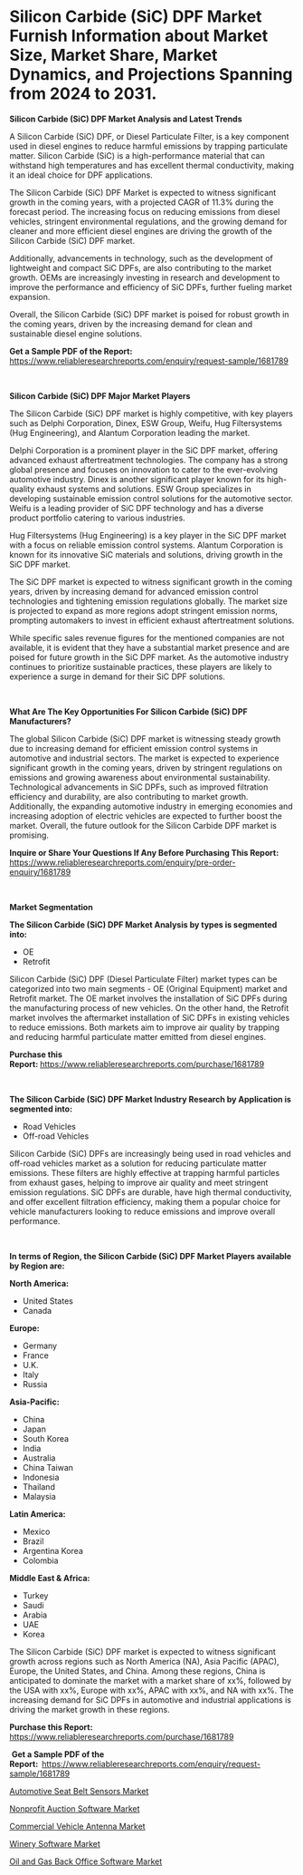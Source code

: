 <p><h1>Silicon Carbide (SiC) DPF Market Furnish Information about Market Size, Market Share, Market Dynamics, and Projections Spanning from 2024 to 2031.</h1></p><p><strong>Silicon Carbide (SiC) DPF Market Analysis and Latest Trends</strong></p>
<p><p>A Silicon Carbide (SiC) DPF, or Diesel Particulate Filter, is a key component used in diesel engines to reduce harmful emissions by trapping particulate matter. Silicon Carbide (SiC) is a high-performance material that can withstand high temperatures and has excellent thermal conductivity, making it an ideal choice for DPF applications.</p><p>The Silicon Carbide (SiC) DPF Market is expected to witness significant growth in the coming years, with a projected CAGR of 11.3% during the forecast period. The increasing focus on reducing emissions from diesel vehicles, stringent environmental regulations, and the growing demand for cleaner and more efficient diesel engines are driving the growth of the Silicon Carbide (SiC) DPF market.</p><p>Additionally, advancements in technology, such as the development of lightweight and compact SiC DPFs, are also contributing to the market growth. OEMs are increasingly investing in research and development to improve the performance and efficiency of SiC DPFs, further fueling market expansion.</p><p>Overall, the Silicon Carbide (SiC) DPF market is poised for robust growth in the coming years, driven by the increasing demand for clean and sustainable diesel engine solutions.</p></p>
<p><strong>Get a Sample PDF of the Report:&nbsp;</strong> <a href="https://www.reliableresearchreports.com/enquiry/request-sample/1681789">https://www.reliableresearchreports.com/enquiry/request-sample/1681789</a></p>
<p>&nbsp;</p>
<p><strong>Silicon Carbide (SiC) DPF Major Market Players</strong></p>
<p><p>The Silicon Carbide (SiC) DPF market is highly competitive, with key players such as Delphi Corporation, Dinex, ESW Group, Weifu, Hug Filtersystems (Hug Engineering), and Alantum Corporation leading the market. </p><p>Delphi Corporation is a prominent player in the SiC DPF market, offering advanced exhaust aftertreatment technologies. The company has a strong global presence and focuses on innovation to cater to the ever-evolving automotive industry. Dinex is another significant player known for its high-quality exhaust systems and solutions. ESW Group specializes in developing sustainable emission control solutions for the automotive sector. Weifu is a leading provider of SiC DPF technology and has a diverse product portfolio catering to various industries. </p><p>Hug Filtersystems (Hug Engineering) is a key player in the SiC DPF market with a focus on reliable emission control systems. Alantum Corporation is known for its innovative SiC materials and solutions, driving growth in the SiC DPF market. </p><p>The SiC DPF market is expected to witness significant growth in the coming years, driven by increasing demand for advanced emission control technologies and tightening emission regulations globally. The market size is projected to expand as more regions adopt stringent emission norms, prompting automakers to invest in efficient exhaust aftertreatment solutions. </p><p>While specific sales revenue figures for the mentioned companies are not available, it is evident that they have a substantial market presence and are poised for future growth in the SiC DPF market. As the automotive industry continues to prioritize sustainable practices, these players are likely to experience a surge in demand for their SiC DPF solutions.</p></p>
<p>&nbsp;</p>
<p><strong>What Are The Key Opportunities For Silicon Carbide (SiC) DPF Manufacturers?</strong></p>
<p><p>The global Silicon Carbide (SiC) DPF market is witnessing steady growth due to increasing demand for efficient emission control systems in automotive and industrial sectors. The market is expected to experience significant growth in the coming years, driven by stringent regulations on emissions and growing awareness about environmental sustainability. Technological advancements in SiC DPFs, such as improved filtration efficiency and durability, are also contributing to market growth. Additionally, the expanding automotive industry in emerging economies and increasing adoption of electric vehicles are expected to further boost the market. Overall, the future outlook for the Silicon Carbide DPF market is promising.</p></p>
<p><strong>Inquire or Share Your Questions If Any Before Purchasing This Report:</strong> <a href="https://www.reliableresearchreports.com/enquiry/pre-order-enquiry/1681789">https://www.reliableresearchreports.com/enquiry/pre-order-enquiry/1681789</a></p>
<p>&nbsp;</p>
<p><strong>Market Segmentation</strong></p>
<p><strong>The Silicon Carbide (SiC) DPF Market Analysis by types is segmented into:</strong></p>
<p><ul><li>OE</li><li>Retrofit</li></ul></p>
<p><p>Silicon Carbide (SiC) DPF (Diesel Particulate Filter) market types can be categorized into two main segments - OE (Original Equipment) market and Retrofit market. The OE market involves the installation of SiC DPFs during the manufacturing process of new vehicles. On the other hand, the Retrofit market involves the aftermarket installation of SiC DPFs in existing vehicles to reduce emissions. Both markets aim to improve air quality by trapping and reducing harmful particulate matter emitted from diesel engines.</p></p>
<p><strong>Purchase this Report:&nbsp;</strong><a href="https://www.reliableresearchreports.com/purchase/1681789">https://www.reliableresearchreports.com/purchase/1681789</a></p>
<p>&nbsp;</p>
<p><strong>The Silicon Carbide (SiC) DPF Market Industry Research by Application is segmented into:</strong></p>
<p><ul><li>Road Vehicles</li><li>Off-road Vehicles</li></ul></p>
<p><p>Silicon Carbide (SiC) DPFs are increasingly being used in road vehicles and off-road vehicles market as a solution for reducing particulate matter emissions. These filters are highly effective at trapping harmful particles from exhaust gases, helping to improve air quality and meet stringent emission regulations. SiC DPFs are durable, have high thermal conductivity, and offer excellent filtration efficiency, making them a popular choice for vehicle manufacturers looking to reduce emissions and improve overall performance.</p></p>
<p>&nbsp;</p>
<p><strong>In terms of Region, the Silicon Carbide (SiC) DPF Market Players available by Region are:</strong></p>
<p>
    <p> <strong> North America: </strong>
        <ul>
            <li>United States</li>
            <li>Canada</li>
        </ul>
        </p> 
    <p> <strong> Europe: </strong>
        <ul>
            <li>Germany</li>
            <li>France</li>
            <li>U.K.</li>
            <li>Italy</li>
            <li>Russia</li>
        </ul>
        </p> 
    <p> <strong> Asia-Pacific: </strong>
        <ul>
            <li>China</li>
            <li>Japan</li>
            <li>South Korea</li>
            <li>India</li>
            <li>Australia</li>
            <li>China Taiwan</li>
            <li>Indonesia</li>
            <li>Thailand</li>
            <li>Malaysia</li>
        </ul>
        </p> 
    <p> <strong> Latin America: </strong>
        <ul>
            <li>Mexico</li>
            <li>Brazil</li>
            <li>Argentina Korea</li>
            <li>Colombia</li>
        </ul>
        </p> 
    <p> <strong> Middle East & Africa: </strong>
        <ul>
            <li>Turkey</li>
            <li>Saudi</li>
            <li>Arabia</li>
            <li>UAE</li>
            <li>Korea</li>
        </ul>
    </p>
    </p>
<p><p>The Silicon Carbide (SiC) DPF market is expected to witness significant growth across regions such as North America (NA), Asia Pacific (APAC), Europe, the United States, and China. Among these regions, China is anticipated to dominate the market with a market share of xx%, followed by the USA with xx%, Europe with xx%, APAC with xx%, and NA with xx%. The increasing demand for SiC DPFs in automotive and industrial applications is driving the market growth in these regions.</p></p>
<p><strong>Purchase this Report: </strong><a href="https://www.reliableresearchreports.com/purchase/1681789">https://www.reliableresearchreports.com/purchase/1681789</a></p>
<p>&nbsp;<strong>Get a Sample PDF of the Report:&nbsp;&nbsp;</strong><a href="https://www.reliableresearchreports.com/enquiry/request-sample/1681789">https://www.reliableresearchreports.com/enquiry/request-sample/1681789</a></p>
<p><strong></strong></p>
<p><p><a href="https://github.com/johnbach50/Market-Research-Report-List-2/blob/main/automotive-seat-belt-sensors-market.md">Automotive Seat Belt Sensors Market</a></p><p><a href="https://medium.com/@sophiegrant777/nonprofit-auction-software-market-size-and-market-trends-complete-industry-overview-2024-to-2031-fa98c23f4412">Nonprofit Auction Software Market</a></p><p><a href="https://github.com/pjcfca/Market-Research-Report-List-1/blob/main/commercial-vehicle-antenna-market.md">Commercial Vehicle Antenna Market</a></p><p><a href="https://medium.com/@sophiegrant777/decoding-winery-software-market-metrics-market-share-trends-and-growth-patterns-b72c1f772e23">Winery Software Market</a></p><p><a href="https://medium.com/@kimberlypowell578/oil-and-gas-back-office-software-market-report-reveals-the-latest-trends-and-growth-opportunities-6914f4d60e05">Oil and Gas Back Office Software Market</a></p></p>